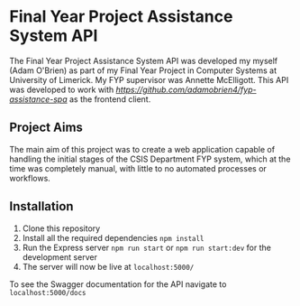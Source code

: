 # Final Year Project Assistance System API

The Final Year Project Assistance System API was developed my myself (Adam O'Brien) as part of my Final Year Project in Computer Systems at University of Limerick.
My FYP supervisor was Annette McElligott.
This API was developed to work with *https://github.com/adamobrien4/fyp-assistance-spa* as the frontend client.

## Project Aims

The main aim of this project was to create a web application capable of handling the initial stages of the CSIS Department FYP system, which at the time was completely manual, with little to no automated processes or workflows.

## Installation

1. Clone this repository
2. Install all the required dependencies
   `npm install`
3. Run the Express server
   `npm run start`
   or
   `npm run start:dev` for the development server
4. The server will now be live at `localhost:5000/`

To see the Swagger documentation for the API navigate to `localhost:5000/docs`
